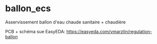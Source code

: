 # ballon_ecs
Asservissement ballon d'eau chaude sanitaire + chaudière

PCB + schéma sue EasyEDA: https://easyeda.com/vmarzlin/regulation-ballon
